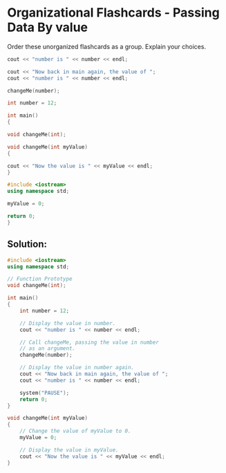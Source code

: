 # Organizational Flashcards - Passing Data By value

Order these unorganized flashcards as a group. Explain your choices.

```c++
cout << "number is " << number << endl;
```
```c++
cout << "Now back in main again, the value of ";
cout << "number is " << number << endl;
```
```c++
changeMe(number);
```
```c++
int number = 12;
```
```c++
int main()
{
```
```c++
void changeMe(int);
```

```c++
void changeMe(int myValue)
{
```
```c++
cout << "Now the value is " << myValue << endl;
}
```
```c++
#include <iostream>
using namespace std;
```
```c++
myValue = 0;
```
```c++
return 0;
}
```


## Solution:
```c++
#include <iostream>
using namespace std;

// Function Prototype
void changeMe(int);

int main()
{
    int number = 12;

    // Display the value in number.
    cout << "number is " << number << endl;

    // Call changeMe, passing the value in number
    // as an argument.
    changeMe(number);

    // Display the value in number again.
    cout << "Now back in main again, the value of ";
    cout << "number is " << number << endl;

    system("PAUSE");
    return 0;
}

void changeMe(int myValue)
{
    // Change the value of myValue to 0.
    myValue = 0;

    // Display the value in myValue.
    cout << "Now the value is " << myValue << endl;
}
```

